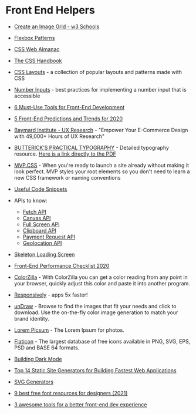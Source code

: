 # Front End Helpers

- [Create an Image Grid - w3 Schools](https://www.w3schools.com/howto/howto_js_image_grid.asp)

- [Flexbox Patterns](https://www.flexboxpatterns.com)

- [CSS Web Almanac](https://almanac.httparchive.org/en/2019/css?utm_source=CSS-Weekly&utm_campaign=Issue-387&utm_medium=email#introduction)

- [The CSS Handbook](https://www.freecodecamp.org/news/the-css-handbook-a-handy-guide-to-css-for-developers-b56695917d11/)

- [CSS Layouts](https://csslayout.io/) - a collection of popular layouts and patterns made with CSS

- [Number Inputs](https://technology.blog.gov.uk/2020/02/24/why-the-gov-uk-design-system-team-changed-the-input-type-for-numbers/) - best practices for implementing a number input that is accessible

- [6 Must-Use Tools for Front-End Development](https://medium.com/better-programming/6-must-use-tools-for-front-end-development-643f50c9161)

- [5 Front-End Predictions and Trends for 2020](https://medium.com/better-programming/5-front-end-predictions-and-trends-for-2020-afc949e0eba2)

- [Baymard Institute - UX Research](https://baymard.com) - "Empower Your E-Commerce Design with 49,000+ Hours of UX Research"

- [BUTTERICK’S PRACTICAL TYPOGRAPHY](https://practicaltypography.com/) - Detailed typography resource. [Here is a link directly to the PDF](https://toc.cryptobook.us/book.pdf)

- [MVP.CSS](https://andybrewer.github.io/mvp/) - When you're ready to launch a site already without making it look perfect. MVP styles your root elements so you don't need to learn a new CSS framework or naming conventions

- [Useful Code Snippets](https://www.30secondsofcode.org)

- APIs to know:

  - [Fetch API](https://developer.mozilla.org/en-US/docs/Web/API/Fetch_API)
  - [Canvas API](https://www.w3schools.com/tags/ref_canvas.asp)
  - [Full Screen API](https://developer.mozilla.org/en-US/docs/Web/API/Fullscreen_API)
  - [Clipboard API](https://developer.mozilla.org/en-US/docs/Web/API/Clipboard_API)
  - [Payment Request API](https://developer.mozilla.org/en-US/docs/Web/API/Payment_Request_API)
  - [Geolocation API](https://developer.mozilla.org/en-US/docs/Web/API/Geolocation_API)

- [Skeleton Loading Screen](https://medium.com/better-programming/the-what-why-and-how-of-using-a-skeleton-loading-screen-e68809d7f702)

- [Front-End Performance Checklist 2020](https://www.smashingmagazine.com/2020/01/front-end-performance-checklist-2020-pdf-pages/)

- [ColorZilla](https://chrome.google.com/webstore/detail/colorzilla/bhlhnicpbhignbdhedgjhgdocnmhomnp?hl=en) - With ColorZilla you can get a color reading from any point in your browser, quickly adjust this color and paste it into another program.

- [Responsively](https://responsively.app) - apps 5x faster!

- [unDraw](https://undraw.co/illustrations) - Browse to find the images that fit your needs and click to download. Use the on-the-fly color image generation to match your brand identity.

- [Lorem Picsum](https://picsum.photos) - The Lorem Ipsum for photos.

- [Flaticon](https://www.flaticon.com) - The largest database of free icons available in PNG, SVG, EPS, PSD and BASE 64 formats.

- [Building Dark Mode](https://blog.sentry.io/2021/03/16/building-dark-mode/?utm_source=CSS-Weekly&utm_campaign=Issue-452&utm_medium=email)

- [Top 14 Static Site Generators for Building Fastest Web Applications](https://javascript.plainenglish.io/top-14-static-site-generators-for-building-fastest-web-applications-c17cf7c9c929)

- [SVG Generators](https://www.smashingmagazine.com/2021/03/svg-generators/)

- [9 best free font resources for designers (2021)](https://dribbble.com/stories/2020/02/17/free-fonts-for-designers?utm_campaign=2021-08-04&utm_medium=email)

- [3 awesome tools for a better front-end dev experience](https://www.youtube.com/watch?v=CB3wsw0UCVc)

